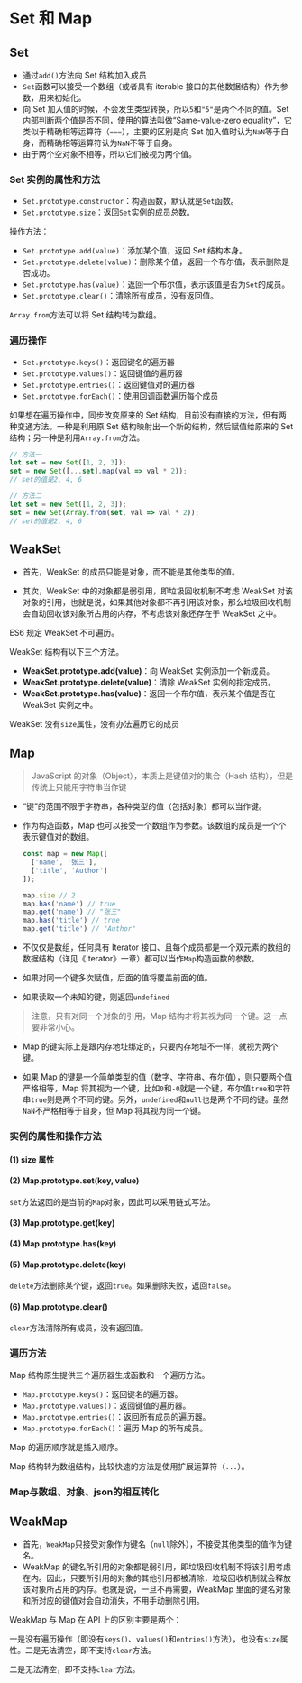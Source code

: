 # Set 和 Map

## Set

* 通过`add()`方法向 Set 结构加入成员
* `Set`函数可以接受一个数组（或者具有 iterable 接口的其他数据结构）作为参数，用来初始化。
* 向 Set 加入值的时候，不会发生类型转换，所以`5`和`"5"`是两个不同的值。Set 内部判断两个值是否不同，使用的算法叫做“Same-value-zero equality”，它类似于精确相等运算符（`===`），主要的区别是向 Set 加入值时认为`NaN`等于自身，而精确相等运算符认为`NaN`不等于自身。
* 由于两个空对象不相等，所以它们被视为两个值。

### Set 实例的属性和方法

- `Set.prototype.constructor`：构造函数，默认就是`Set`函数。
- `Set.prototype.size`：返回`Set`实例的成员总数。

操作方法：

- `Set.prototype.add(value)`：添加某个值，返回 Set 结构本身。
- `Set.prototype.delete(value)`：删除某个值，返回一个布尔值，表示删除是否成功。
- `Set.prototype.has(value)`：返回一个布尔值，表示该值是否为`Set`的成员。
- `Set.prototype.clear()`：清除所有成员，没有返回值。

`Array.from`方法可以将 Set 结构转为数组。

### 遍历操作

- `Set.prototype.keys()`：返回键名的遍历器
- `Set.prototype.values()`：返回键值的遍历器
- `Set.prototype.entries()`：返回键值对的遍历器
- `Set.prototype.forEach()`：使用回调函数遍历每个成员



如果想在遍历操作中，同步改变原来的 Set 结构，目前没有直接的方法，但有两种变通方法。一种是利用原 Set 结构映射出一个新的结构，然后赋值给原来的 Set 结构；另一种是利用`Array.from`方法。

```javascript
// 方法一
let set = new Set([1, 2, 3]);
set = new Set([...set].map(val => val * 2));
// set的值是2, 4, 6

// 方法二
let set = new Set([1, 2, 3]);
set = new Set(Array.from(set, val => val * 2));
// set的值是2, 4, 6
```



## WeakSet

* 首先，WeakSet 的成员只能是对象，而不能是其他类型的值。

* 其次，WeakSet 中的对象都是弱引用，即垃圾回收机制不考虑 WeakSet 对该对象的引用，也就是说，如果其他对象都不再引用该对象，那么垃圾回收机制会自动回收该对象所占用的内存，不考虑该对象还存在于 WeakSet 之中。

ES6 规定 WeakSet 不可遍历。



WeakSet 结构有以下三个方法。

- **WeakSet.prototype.add(value)**：向 WeakSet 实例添加一个新成员。
- **WeakSet.prototype.delete(value)**：清除 WeakSet 实例的指定成员。
- **WeakSet.prototype.has(value)**：返回一个布尔值，表示某个值是否在 WeakSet 实例之中。

WeakSet 没有`size`属性，没有办法遍历它的成员



## Map

> JavaScript 的对象（Object），本质上是键值对的集合（Hash 结构），但是传统上只能用字符串当作键

* “键”的范围不限于字符串，各种类型的值（包括对象）都可以当作键。

* 作为构造函数，Map 也可以接受一个数组作为参数。该数组的成员是一个个表示键值对的数组。

  ```javascript
  const map = new Map([
    ['name', '张三'],
    ['title', 'Author']
  ]);
  
  map.size // 2
  map.has('name') // true
  map.get('name') // "张三"
  map.has('title') // true
  map.get('title') // "Author"
  ```

* 不仅仅是数组，任何具有 Iterator 接口、且每个成员都是一个双元素的数组的数据结构（详见《Iterator》一章）都可以当作`Map`构造函数的参数。
* 如果对同一个键多次赋值，后面的值将覆盖前面的值。
* 如果读取一个未知的键，则返回`undefined`

> 注意，只有对同一个对象的引用，Map 结构才将其视为同一个键。这一点要非常小心。

* Map 的键实际上是跟内存地址绑定的，只要内存地址不一样，就视为两个键。

* 如果 Map 的键是一个简单类型的值（数字、字符串、布尔值），则只要两个值严格相等，Map 将其视为一个键，比如`0`和`-0`就是一个键，布尔值`true`和字符串`true`则是两个不同的键。另外，`undefined`和`null`也是两个不同的键。虽然`NaN`不严格相等于自身，但 Map 将其视为同一个键。

### 实例的属性和操作方法

#### **(1) size 属性**

#### **(2) Map.prototype.set(key, value)**

`set`方法返回的是当前的`Map`对象，因此可以采用链式写法。

#### **(3) Map.prototype.get(key)**

#### **(4) Map.prototype.has(key)**

#### **(5) Map.prototype.delete(key)**

`delete`方法删除某个键，返回`true`。如果删除失败，返回`false`。

#### **(6) Map.prototype.clear()**

`clear`方法清除所有成员，没有返回值。



### 遍历方法

Map 结构原生提供三个遍历器生成函数和一个遍历方法。

- `Map.prototype.keys()`：返回键名的遍历器。
- `Map.prototype.values()`：返回键值的遍历器。
- `Map.prototype.entries()`：返回所有成员的遍历器。
- `Map.prototype.forEach()`：遍历 Map 的所有成员。

Map 的遍历顺序就是插入顺序。

Map 结构转为数组结构，比较快速的方法是使用扩展运算符（`...`）。



### Map与数组、对象、json的相互转化



## WeakMap

* 首先，`WeakMap`只接受对象作为键名（`null`除外），不接受其他类型的值作为键名。
* WeakMap 的键名所引用的对象都是弱引用，即垃圾回收机制不将该引用考虑在内。因此，只要所引用的对象的其他引用都被清除，垃圾回收机制就会释放该对象所占用的内存。也就是说，一旦不再需要，WeakMap 里面的键名对象和所对应的键值对会自动消失，不用手动删除引用。

WeakMap 与 Map 在 API 上的区别主要是两个：

一是没有遍历操作（即没有`keys()`、`values()`和`entries()`方法），也没有`size`属性。二是无法清空，即不支持`clear`方法。

二是无法清空，即不支持`clear`方法。